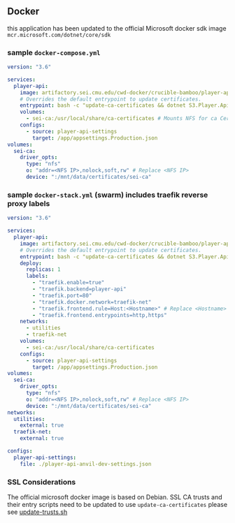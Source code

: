 ## Docker
this application has been updated to the official Microsoft docker sdk image `mcr.microsoft.com/dotnet/core/sdk` 

### sample `docker-compose.yml`

```yml
version: "3.6"

services:
  player-api:
    image: artifactory.sei.cmu.edu/cwd-docker/crucible-bamboo/player-api:latest
    # Overrides the default entrypoint to update certificates.
    entrypoint: bash -c "update-ca-certificates && dotnet S3.Player.Api.dll"
    volumes:
      - sei-ca:/usr/local/share/ca-certificates # Mounts NFS for ca Certificates
    configs: 
      - source: player-api-settings
        target: /app/appsettings.Production.json
volumes:
  sei-ca:
    driver_opts:
      type: "nfs"
      o: "addr=<NFS IP>,nolock,soft,rw" # Replace <NFS IP> 
      device: ":/mnt/data/certificates/sei-ca"

```

### sample `docker-stack.yml` (swarm) includes traefik reverse proxy labels
```yml
version: "3.6"

services:
  player-api:
    image: artifactory.sei.cmu.edu/cwd-docker/crucible-bamboo/player-api:latest
    # Overrides the default entrypoint to update certificates.
    entrypoint: bash -c "update-ca-certificates && dotnet S3.Player.Api.dll"
    deploy:
      replicas: 1
      labels:
        - "traefik.enable=true"
        - "traefik.backend=player-api"
        - "traefik.port=80"
        - "traefik.docker.network=traefik-net"
        - "traefik.frontend.rule=Host:<Hostname>" # Replace <Hostname>
        - "traefik.frontend.entrypoints=http,https"
    networks:
      - utilities
      - traefik-net
    volumes:
      - sei-ca:/usr/local/share/ca-certificates
    configs: 
      - source: player-api-settings
        target: /app/appsettings.Production.json
volumes:
  sei-ca:
    driver_opts:
      type: "nfs"
      o: "addr=<NFS IP>,nolock,soft,rw" # Replace <NFS IP>
      device: ":/mnt/data/certificates/sei-ca"
networks:
  utilities:
    external: true
  traefik-net:
    external: true

configs:
  player-api-settings:
    file: ./player-api-anvil-dev-settings.json
```

### SSL Considerations
The official microsoft docker image is based on Debian. SSL CA trusts and their entry scripts need to be updated to use `update-ca-certificates` please see [update-trusts.sh](entry.d/update-trusts.sh)

